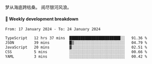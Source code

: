 梦从海底跨枯桑。
阅尽银河风浪。


#### 📝 Weekly development breakdown

<!--START_SECTION:waka-->

```txt
From: 17 January 2024 - To: 24 January 2024

TypeScript   12 hrs 37 mins  ███████████████████████░░   91.36 %
JSON         39 mins         █▒░░░░░░░░░░░░░░░░░░░░░░░   04.79 %
JavaScript   20 mins         ▓░░░░░░░░░░░░░░░░░░░░░░░░   02.51 %
CSS          5 mins          ░░░░░░░░░░░░░░░░░░░░░░░░░   00.66 %
YAML         3 mins          ░░░░░░░░░░░░░░░░░░░░░░░░░   00.42 %
```

<!--END_SECTION:waka-->



